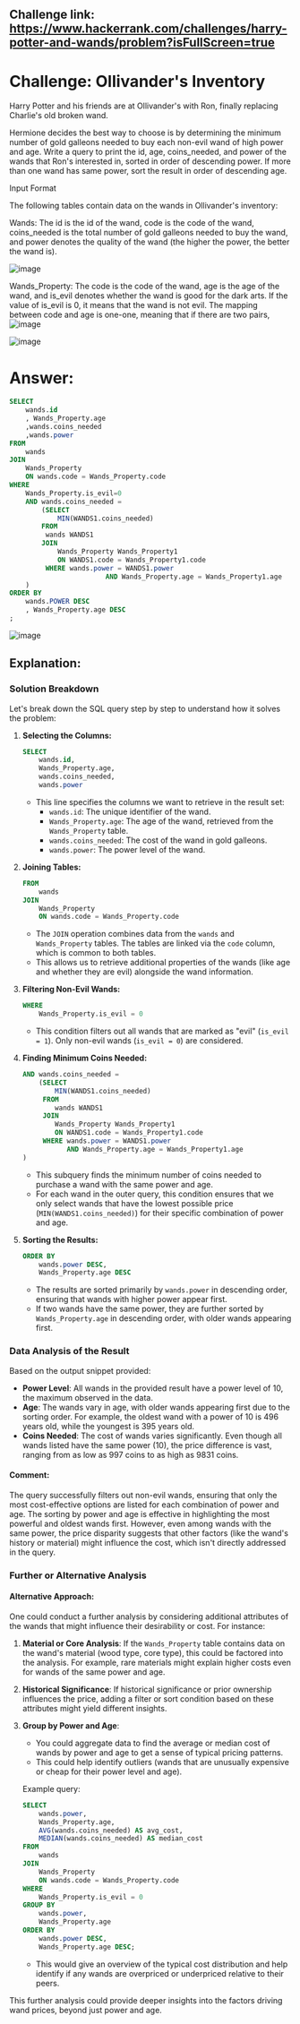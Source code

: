 ## Challenge link: https://www.hackerrank.com/challenges/harry-potter-and-wands/problem?isFullScreen=true

# Challenge: Ollivander's Inventory

Harry Potter and his friends are at Ollivander's with Ron, finally replacing Charlie's old broken wand.

Hermione decides the best way to choose is by determining the minimum number of gold galleons needed to buy each non-evil wand of high power and age. Write a query to print the id, age, coins_needed, and power of the wands that Ron's interested in, sorted in order of descending power. If more than one wand has same power, sort the result in order of descending age.

Input Format

The following tables contain data on the wands in Ollivander's inventory:

Wands: The id is the id of the wand, code is the code of the wand, coins_needed is the total number of gold galleons needed to buy the wand, and power denotes the quality of the wand (the higher the power, the better the wand is).

![image](https://github.com/user-attachments/assets/51dfb0a2-3660-4121-891c-7333eae028f8)

Wands_Property: The code is the code of the wand, age is the age of the wand, and is_evil denotes whether the wand is good for the dark arts. If the value of is_evil is 0, it means that the wand is not evil. The mapping between code and age is one-one, meaning that if there are two pairs,
![image](https://github.com/user-attachments/assets/74b54838-f3c4-407f-ae27-a9ddcb8501c5)


![image](https://github.com/user-attachments/assets/ad3164c0-f48a-40da-8ac9-6d746d8a10f5)


# Answer:

``` sql
SELECT 
    wands.id
    , Wands_Property.age
    ,wands.coins_needed
    ,wands.power 
FROM 
    wands
JOIN 
    Wands_Property 
    ON wands.code = Wands_Property.code 
WHERE 
    Wands_Property.is_evil=0 
    AND wands.coins_needed = 
        (SELECT 
            MIN(WANDS1.coins_needed) 
        FROM 
         wands WANDS1 
        JOIN 
            Wands_Property Wands_Property1 
            ON WANDS1.code = Wands_Property1.code 
         WHERE wands.power = WANDS1.power 
                        AND Wands_Property.age = Wands_Property1.age
    ) 
ORDER BY 
    wands.POWER DESC
    , Wands_Property.age DESC
;
```

![image](https://github.com/user-attachments/assets/8b5eae04-5f27-40ec-986b-518942d953e9)


## Explanation:

### **Solution Breakdown**

Let's break down the SQL query step by step to understand how it solves the problem:

1. **Selecting the Columns:**
   ```sql
   SELECT 
       wands.id,
       Wands_Property.age,
       wands.coins_needed,
       wands.power 
   ```
   - This line specifies the columns we want to retrieve in the result set:
     - `wands.id`: The unique identifier of the wand.
     - `Wands_Property.age`: The age of the wand, retrieved from the `Wands_Property` table.
     - `wands.coins_needed`: The cost of the wand in gold galleons.
     - `wands.power`: The power level of the wand.

2. **Joining Tables:**
   ```sql
   FROM 
       wands
   JOIN 
       Wands_Property 
       ON wands.code = Wands_Property.code 
   ```
   - The `JOIN` operation combines data from the `wands` and `Wands_Property` tables. The tables are linked via the `code` column, which is common to both tables.
   - This allows us to retrieve additional properties of the wands (like age and whether they are evil) alongside the wand information.

3. **Filtering Non-Evil Wands:**
   ```sql
   WHERE 
       Wands_Property.is_evil = 0 
   ```
   - This condition filters out all wands that are marked as "evil" (`is_evil = 1`). Only non-evil wands (`is_evil = 0`) are considered.

4. **Finding Minimum Coins Needed:**
   ```sql
   AND wands.coins_needed = 
       (SELECT 
           MIN(WANDS1.coins_needed) 
        FROM 
           wands WANDS1 
        JOIN 
           Wands_Property Wands_Property1 
           ON WANDS1.code = Wands_Property1.code 
        WHERE wands.power = WANDS1.power 
              AND Wands_Property.age = Wands_Property1.age
   ) 
   ```
   - This subquery finds the minimum number of coins needed to purchase a wand with the same power and age.
   - For each wand in the outer query, this condition ensures that we only select wands that have the lowest possible price (`MIN(WANDS1.coins_needed)`) for their specific combination of power and age.

5. **Sorting the Results:**
   ```sql
   ORDER BY 
       wands.power DESC,
       Wands_Property.age DESC
   ```
   - The results are sorted primarily by `wands.power` in descending order, ensuring that wands with higher power appear first.
   - If two wands have the same power, they are further sorted by `Wands_Property.age` in descending order, with older wands appearing first.

### **Data Analysis of the Result**

Based on the output snippet provided:

- **Power Level**: All wands in the provided result have a power level of 10, the maximum observed in the data.
- **Age**: The wands vary in age, with older wands appearing first due to the sorting order. For example, the oldest wand with a power of 10 is 496 years old, while the youngest is 395 years old.
- **Coins Needed**: The cost of wands varies significantly. Even though all wands listed have the same power (10), the price difference is vast, ranging from as low as 997 coins to as high as 9831 coins.

#### **Comment:**
The query successfully filters out non-evil wands, ensuring that only the most cost-effective options are listed for each combination of power and age. The sorting by power and age is effective in highlighting the most powerful and oldest wands first. However, even among wands with the same power, the price disparity suggests that other factors (like the wand's history or material) might influence the cost, which isn't directly addressed in the query.

### **Further or Alternative Analysis**

#### **Alternative Approach:**
One could conduct a further analysis by considering additional attributes of the wands that might influence their desirability or cost. For instance:

1. **Material or Core Analysis**: If the `Wands_Property` table contains data on the wand's material (wood type, core type), this could be factored into the analysis. For example, rare materials might explain higher costs even for wands of the same power and age.

2. **Historical Significance**: If historical significance or prior ownership influences the price, adding a filter or sort condition based on these attributes might yield different insights.

3. **Group by Power and Age**:
   - You could aggregate data to find the average or median cost of wands by power and age to get a sense of typical pricing patterns. 
   - This could help identify outliers (wands that are unusually expensive or cheap for their power level and age).

   Example query:
   ```sql
   SELECT 
       wands.power,
       Wands_Property.age,
       AVG(wands.coins_needed) AS avg_cost,
       MEDIAN(wands.coins_needed) AS median_cost
   FROM 
       wands
   JOIN 
       Wands_Property 
       ON wands.code = Wands_Property.code 
   WHERE 
       Wands_Property.is_evil = 0 
   GROUP BY 
       wands.power, 
       Wands_Property.age
   ORDER BY 
       wands.power DESC,
       Wands_Property.age DESC;
   ```
   - This would give an overview of the typical cost distribution and help identify if any wands are overpriced or underpriced relative to their peers.

This further analysis could provide deeper insights into the factors driving wand prices, beyond just power and age.
